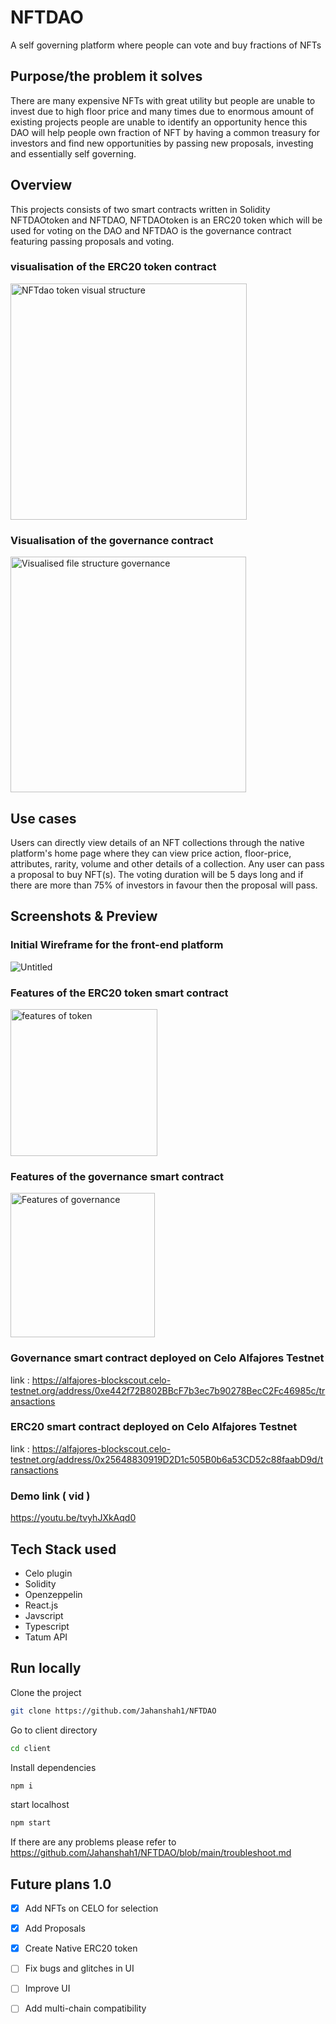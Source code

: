 # NFTDAO
A self governing platform where people can vote and buy fractions of NFTs 

## Purpose/the problem it solves
There are many expensive NFTs with great utility but people are unable to invest due to high floor price and many times due to enormous amount of existing projects people are unable to identify an opportunity hence this DAO will help people own fraction of NFT by having a common treasury for investors and find new opportunities by passing new proposals, investing and essentially self governing.

## Overview 
This projects consists of two smart contracts written in Solidity NFTDAOtoken and NFTDAO, NFTDAOtoken is an ERC20 token which will be used for voting on the DAO and NFTDAO is the governance contract featuring passing proposals and voting. 
### visualisation of the ERC20 token contract
<img width="378" alt="NFTdao token visual structure" src="https://user-images.githubusercontent.com/92823408/180609056-bb329037-da4d-4272-b49e-ff3bf17a446a.PNG">

### Visualisation of the governance contract 
<img width="377" alt="Visualised file structure governance" src="https://user-images.githubusercontent.com/92823408/180609074-10976913-6828-40c4-8eda-ea18c1cef69b.PNG">


## Use cases 
Users can directly view details of an NFT collections through the native platform's home page where they can view price action, floor-price, attributes, rarity, volume and other details of a collection. Any user can pass a proposal to buy NFT(s). The voting duration will be 5 days long and if there are more than 75% of investors in favour then the proposal will pass. 

## Screenshots & Preview 

### Initial Wireframe for the front-end platform 
![Untitled](https://user-images.githubusercontent.com/92823408/181214115-5af08f2a-edcf-497c-9f07-75cc00bae1e7.png)


### Features of the ERC20 token smart contract 
<img width="235" alt="features of token" src="https://user-images.githubusercontent.com/92823408/180609384-dd7c35cb-5f2f-40d9-9269-51e89b5302eb.PNG">

### Features of the governance smart contract 
<img width="231" alt="Features of governance" src="https://user-images.githubusercontent.com/92823408/180609401-2a36c59c-ad56-4bff-a0d4-872a6d28fee9.PNG">

### Governance smart contract deployed on Celo Alfajores Testnet
link : https://alfajores-blockscout.celo-testnet.org/address/0xe442f72B802BBcF7b3ec7b90278BecC2Fc46985c/transactions



### ERC20 smart contract deployed on Celo Alfajores Testnet
link : https://alfajores-blockscout.celo-testnet.org/address/0x25648830919D2D1c505B0b6a53CD52c88faabD9d/transactions

### Demo link ( vid )
https://youtu.be/tvyhJXkAqd0


## Tech Stack used 
- Celo plugin
- Solidity 
- Openzeppelin 
- React.js
- Javscript 
- Typescript 
- Tatum API

## Run locally 
Clone the project 
```bash 
git clone https://github.com/Jahanshah1/NFTDAO
```
Go to client directory 
```bash 
cd client
```
Install dependencies 
```bash 
npm i 
```
start localhost 
```bash 
npm start
```
If there are any problems please refer to https://github.com/Jahanshah1/NFTDAO/blob/main/troubleshoot.md

## Future plans 1.0
- [x] Add NFTs on CELO for selection 
- [x] Add Proposals 
- [x] Create Native ERC20 token
- [ ] Fix bugs and glitches in UI
- [ ] Improve UI
- [ ] Add multi-chain compatibility 
   
